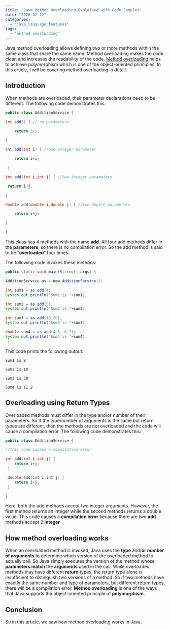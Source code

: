 ```yaml
---
title: "Java Method Overloading Explained with Code Samples"
date: "2020-02-12"
categories: 
  - "java_language_features"
tags: 
  - "method-overloading"
---
```


Java method overloading allows defining two or more methods within the same class that share the same name. Method overloading makes the code clean and increases the readability of the code. [Method overloading](../java-interview-questions/object-oriented-principles-in-java.html) helps to achieve polymorphism which is one of the object-oriented principles. In this article, I will be covering method overloading in detail.

## Introduction

When methods are overloaded, their parameter declarations need to be different. The following code demonstrates this:

```java
public class AdditionService {

int add() { // no parameters

    return 3+5;

}

int add(int i) { //one integer parameter

    return i+i;

 }

int add(int i,int j) { //two integer parameters

 return i+j;

}

double add(double i,double j) { //two double parameters

    return i+j;

}

}
```

This class has 4 methods with the name **add**. All four add methods differ in the **parameters**, so there is no compilation error. So the add method is said to be “**overloaded**” four times.

The following code invokes these methods:

```java
public static void main(String[] args) {

AdditionService as = new AdditionService();

int sum1 = as.add();
System.out.println("Sum1 is "+sum1);

int sum2 = as.add(5);
System.out.println("Sum2 is "+sum2);

int sum3 = as.add(10,20);
System.out.println("Sum3 is "+sum3);

double sum4 = as.add(4.5, 6.7);
System.out.println("Sum4 is "+sum4);
 }
```


This code prints the following output:

```
Sum1 is 8

Sum2 is 10

Sum3 is 30

Sum4 is 11.2
```

## Overloading using Return Types

Overloaded methods must differ in the type and/or number of their parameters. So if the type/number of arguments is the same but return types are different, then the methods are not overloaded and the code will cause a compilation error. The following code demonstrates this:

```java
public class AdditionService {

//this code causes a compilation error

int add(int i,int j) {
    return i+j;
 }

 double add(int i,int j) {
    return i+j;
 }

}
```

Here, both the add methods accept two integer arguments. However, the first method returns an integer while the second methods returns a double value. This code causes a **compilation error** because there are two **add** methods accept 2 **integer**

## How method overloading works

When an overloaded method is invoked, Java uses the **type** and/**or number of arguments** to determine which version of the overloaded method to actually call. So Java simply executes the version of the method whose **parameters match** the **arguments** used in the call. While overloaded methods may have different **return** types, the return type alone is insufficient to distinguish two versions of a method. So if two methods have exactly the same number and type of parameters, but different return types, there will be a compilation error. **Method overloading** is one of the ways that Java supports the object-oriented principle of **polymorphism**.

## Conclusion

So in this article, we saw how method overloading works in Java.
